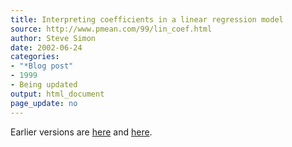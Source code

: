 ```yaml
---
title: Interpreting coefficients in a linear regression model
source: http://www.pmean.com/99/lin_coef.html
author: Steve Simon
date: 2002-06-24
categories:
- "*Blog post"
- 1999
- Being updated
output: html_document
page_update: no
---
```


Earlier versions are [here][sim1] and [here][sim2].
 
[sim1]: http://www.pmean.com/99/lin_coef.html
[sim2]: http://new.pmean.com/interpreting-regression-coefficients/
 
